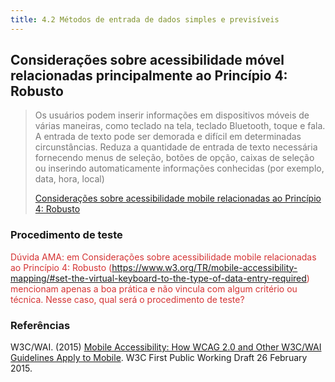 ```yaml
---
title: 4.2 Métodos de entrada de dados simples e previsíveis
---
```


## Considerações sobre acessibilidade móvel relacionadas principalmente ao Princípio 4: Robusto

>
><font color="#757575">Os usuários podem inserir informações em dispositivos móveis de várias maneiras, como teclado na tela, teclado Bluetooth, toque e fala. A entrada de texto pode ser demorada e difícil em determinadas circunstâncias. Reduza a quantidade de entrada de texto necessária fornecendo menus de seleção, botões de opção, caixas de seleção ou inserindo automaticamente informações conhecidas (por exemplo, data, hora, local)</font>
> 
> [Considerações sobre acessibilidade mobile relacionadas ao Princípio 4: Robusto](https://www.w3.org/TR/mobile-accessibility-mapping/#provide-easy-methods-for-data-entry)

### Procedimento de teste
<font color="D53434"> Dúvida AMA: em Considerações sobre acessibilidade mobile relacionadas ao Princípio 4: Robusto (https://www.w3.org/TR/mobile-accessibility-mapping/#set-the-virtual-keyboard-to-the-type-of-data-entry-required) mencionam apenas a boa prática e não vincula com algum critério ou técnica. Nesse caso, qual será o procedimento de teste?</font>

### Referências

W3C/WAI. (2015) [Mobile Accessibility: How WCAG 2.0 and Other W3C/WAI Guidelines Apply to Mobile](https://www.w3.org/TR/mobile-accessibility-mapping/#provide-easy-methods-for-data-entry). W3C First Public Working Draft 26 February 2015.
